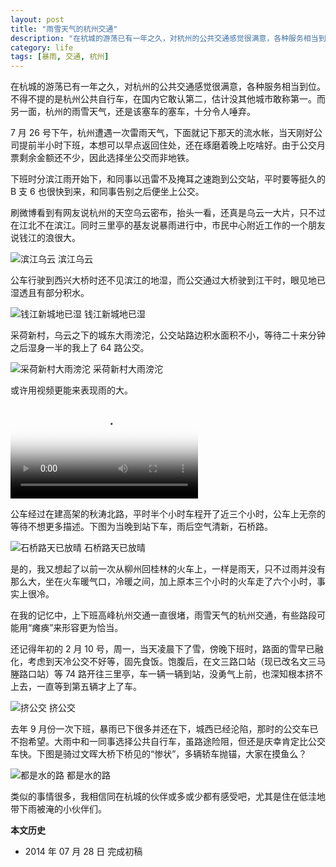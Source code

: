 ```yaml
---
layout: post
title: "雨雪天气的杭州交通"
description: "在杭城的游荡已有一年之久，对杭州的公共交通感觉很满意，各种服务相当到位。不得不提的是杭州公共自行车，在国内它敢认第二，估计没其他城市敢称第一。而另一面，杭州的雨雪天气，还是该塞车的塞车，十分令人唾弃。"
category: life
tags: [暴雨, 交通, 杭州]
---
```


在杭城的游荡已有一年之久，对杭州的公共交通感觉很满意，各种服务相当到位。不得不提的是杭州公共自行车，在国内它敢认第二，估计没其他城市敢称第一。而另一面，杭州的雨雪天气，还是该塞车的塞车，十分令人唾弃。

7 月 26 号下午，杭州遭遇一次雷雨天气，下面就记下那天的流水帐，当天刚好公司提前半小时下班，本想可以早点返回住处，还在琢磨着晚上吃啥好。由于公交月票剩余金额还不少，因此选择坐公交而非地铁。

下班时分滨江雨开始下，和同事以迅雷不及掩耳之速跑到公交站，平时要等挺久的 B 支 6 也很快到来，和同事告别之后便坐上公交。

刷微博看到有网友说杭州的天空乌云密布，抬头一看，还真是乌云一大片，只不过在江北不在滨江。同时三里亭的基友说暴雨进行中，市民中心附近工作的一个朋友说钱江的浪很大。

![滨江乌云]({{site.IMG_PATH}}/about-transportaion-1.jpg)
滨江乌云

公车行驶到西兴大桥时还不见滨江的地湿，而公交通过大桥驶到江干时，眼见地已湿透且有部分积水。

![钱江新城地已湿]({{site.IMG_PATH}}/about-transportaion-02.jpg_640)
钱江新城地已湿

采荷新村，乌云之下的城东大雨滂沱，公交站路边积水面积不小，等待二十来分钟之后湿身一半的我上了 64 路公交。

![采荷新村大雨滂沱]({{site.IMG_PATH}}/about-transportaion-03.jpg_640)
采荷新村大雨滂沱

或许用视频更能来表现雨的大。

<video class="video" poster="{{site.IMG_PATH}}/about-transportaion-01.mp4?vframe/jpg/offset/0" controls>
  <source src="{{ site.IMG_PATH }}/about-transportaion-01.mp4" type="video/mp4" />
  <source src="{{ site.IMG_PATH }}/about-transportaion-01.webm" type="video/webm" />
  <embed src="{{ site.IMG_PATH }}/flvplayer.swf" allowFullScreen="true" FlashVars="vcastr_file={{ site.IMG_PATH }}/about-transportaion-01.flv&IsAutoPlay=0&IsContinue=1" quality="high" pluginspage="http://www.macromedia.com/go/getflashplayer" type="application/x-shockwave-flash" width="640" height="640"></embed>  
</video>

公车经过在建高架的秋涛北路，平时半个小时车程开了近三个小时，公车上无奈的等待不想更多描述。下图为当晚到站下车，雨后空气清新，石桥路。

![石桥路天已放晴]({{site.IMG_PATH}}/about-transportaion-04.jpg_640)
石桥路天已放晴

是的，我又想起了以前一次从柳州回桂林的火车上，一样是雨天，只不过雨并没有那么大，坐在火车暖气口，冷暖之间，加上原本三个小时的火车走了六个小时，事实上很冷。

在我的记忆中，上下班高峰杭州交通一直很堵，雨雪天气的杭州交通，有些路段可能用“瘫痪”来形容更为恰当。

还记得年初的 2 月 10 号，周一，当天凌晨下了雪，傍晚下班时，路面的雪早已融化，考虑到天冷公交不好等，固先食饭。饱腹后，在文三路口站（现已改名文三马塍路口站）等 74 路开往三里亭，车一辆一辆到站，没勇气上前，也深知根本挤不上去，一直等到第五辆才上了车。

![挤公交]({{site.IMG_PATH}}/about-transportaion-05.jpg_640)
挤公交

去年 9 月份一次下班，暴雨已下很多并还在下，城西已经沦陷，那时的公交车已不抱希望。大雨中和一同事选择公共自行车，虽路途险阻，但还是庆幸肯定比公交车快。下图是骑过文晖大桥下桥见的“惨状”，多辆轿车抛锚，大家在摸鱼么？

![都是水的路]({{site.IMG_PATH}}/about-transportaion-06.jpg_640)
都是水的路

类似的事情很多，我相信同在杭城的伙伴或多或少都有感受吧，尤其是住在低洼地带下雨被淹的小伙伴们。

**本文历史**

* 2014 年 07 月 28 日 完成初稿
